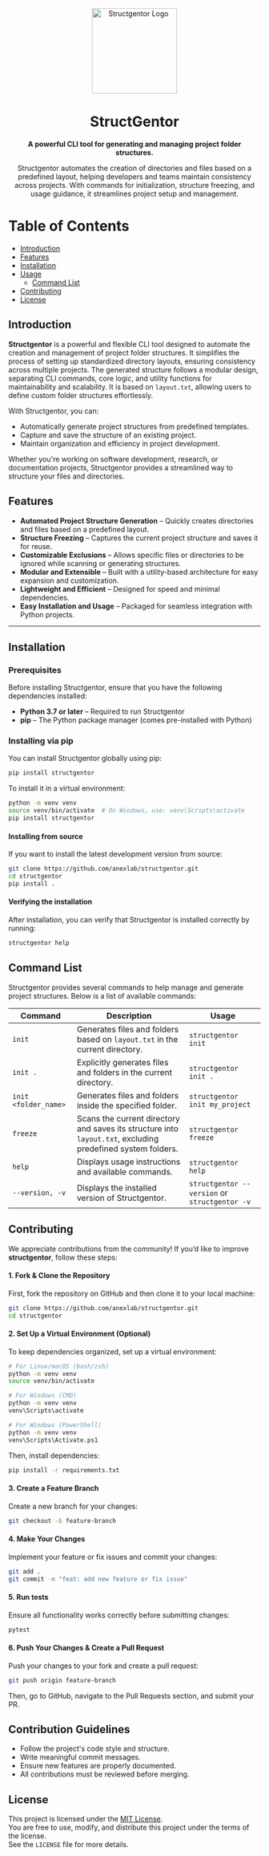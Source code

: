 <div align="center">
  <img src="./branding/logo/primary/structgentor_logo.svg" alt="Structgentor Logo" width="170">
  <h1>StructGentor</h1>
  
  <p>
    <strong>A powerful CLI tool for generating and managing project folder structures.</strong>
  </p>

  <p>
  Structgentor automates the creation of directories and files based on a predefined layout, 
  helping developers and teams maintain consistency across projects.  
  With commands for initialization, structure freezing, and usage guidance, it streamlines project setup and management.
  </p>
</div>

# Table of Contents

- [Introduction](#introduction)
- [Features](#features)
- [Installation](#installation)
- [Usage](#usage)
  - [Command List](#command-list)
- [Contributing](#contributing)
- [License](#license)

## Introduction

**Structgentor** is a powerful and flexible CLI tool designed to automate the creation and management of project folder structures. It simplifies the process of setting up standardized directory layouts, ensuring consistency across multiple projects. The generated structure follows a modular design, separating CLI commands, core logic, and utility functions for maintainability and scalability. It is based on `layout.txt`, allowing users to define custom folder structures effortlessly.

With Structgentor, you can:

- Automatically generate project structures from predefined templates.
- Capture and save the structure of an existing project.
- Maintain organization and efficiency in project development.

Whether you're working on software development, research, or documentation projects, Structgentor provides a streamlined way to structure your files and directories.

## Features

- **Automated Project Structure Generation** – Quickly creates directories and files based on a predefined layout.
- **Structure Freezing** – Captures the current project structure and saves it for reuse.
- **Customizable Exclusions** – Allows specific files or directories to be ignored while scanning or generating structures.
- **Modular and Extensible** – Built with a utility-based architecture for easy expansion and customization.
- **Lightweight and Efficient** – Designed for speed and minimal dependencies.
- **Easy Installation and Usage** – Packaged for seamless integration with Python projects.

---

## Installation

### Prerequisites

Before installing Structgentor, ensure that you have the following dependencies installed:

- **Python 3.7 or later** – Required to run Structgentor
- **pip** – The Python package manager (comes pre-installed with Python)

### Installing via pip

You can install Structgentor globally using pip:

```sh
pip install structgentor
```

To install it in a virtual environment:

```sh
python -m venv venv
source venv/bin/activate  # On Windows, use: venv\Scripts\activate
pip install structgentor
```

#### Installing from source

If you want to install the latest development version from source:

```sh
git clone https://github.com/anexlab/structgentor.git
cd structgentor
pip install .
```

#### Verifying the installation

After installation, you can verify that Structgentor is installed correctly by running:

```sh
structgentor help
```

## Command List

Structgentor provides several commands to help manage and generate project structures. Below is a list of available commands:

| Command              | Description                                                                                                 | Usage                                         |
| -------------------- | ----------------------------------------------------------------------------------------------------------- | --------------------------------------------- |
| `init`               | Generates files and folders based on `layout.txt` in the current directory.                                 | `structgentor init`                           |
| `init .`             | Explicitly generates files and folders in the current directory.                                            | `structgentor init .`                         |
| `init <folder_name>` | Generates files and folders inside the specified folder.                                                    | `structgentor init my_project`                |
| `freeze`             | Scans the current directory and saves its structure into `layout.txt`, excluding predefined system folders. | `structgentor freeze`                         |
| `help`               | Displays usage instructions and available commands.                                                         | `structgentor help`                           |
| `--version, -v`      | Displays the installed version of Structgentor.                                                             | `structgentor --version` or `structgentor -v` |

## Contributing

We appreciate contributions from the community! If you’d like to improve **structgentor**, follow these steps:

#### 1. Fork & Clone the Repository

First, fork the repository on GitHub and then clone it to your local machine:

```sh
git clone https://github.com/anexlab/structgentor.git
cd structgentor
```

#### 2. Set Up a Virtual Environment (Optional)

To keep dependencies organized, set up a virtual environment:

```sh
# For Linux/macOS (bash/zsh)
python -m venv venv
source venv/bin/activate

# For Windows (CMD)
python -m venv venv
venv\Scripts\activate

# For Windows (PowerShell)
python -m venv venv
venv\Scripts\Activate.ps1
```

Then, install dependencies:

```sh
pip install -r requirements.txt
```

#### 3. Create a Feature Branch

Create a new branch for your changes:

```sh
git checkout -b feature-branch
```

#### 4. Make Your Changes

Implement your feature or fix issues and commit your changes:

```sh
git add .
git commit -m "feat: add new feature or fix issue"
```

#### 5. Run tests

Ensure all functionality works correctly before submitting changes:

```sh
pytest
```

#### 6. Push Your Changes & Create a Pull Request

Push your changes to your fork and create a pull request:

```sh
git push origin feature-branch
```

Then, go to GitHub, navigate to the Pull Requests section, and submit your PR.

## Contribution Guidelines

- Follow the project's code style and structure.
- Write meaningful commit messages.
- Ensure new features are properly documented.
- All contributions must be reviewed before merging.

## License

This project is licensed under the [MIT License](LICENSE).  
You are free to use, modify, and distribute this project under the terms of the license.  
See the `LICENSE` file for more details.

